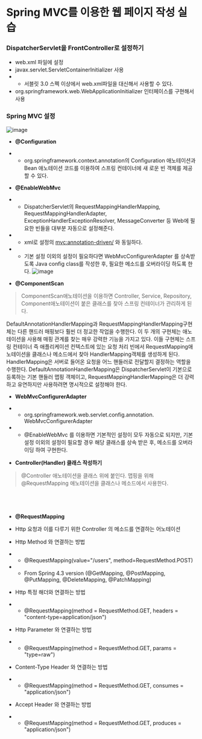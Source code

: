 Spring MVC를 이용한 웹 페이지 작성 실습
==

### DispatcherServlet을 FrontController로 설정하기
- web.xml 파일에 설정
- javax.servlet.ServletContainerInitializer 사용
- - 서블릿 3.0 스펙 이상에서 web.xml파일을 대신해서 사용할 수 있다.
- org.springframework.web.WebApplicationInitializer 인터페이스를 구현해서 사용

### Spring MVC 설정

![image](https://cphinf.pstatic.net/mooc/20180219_209/1519005776948gyaN4_PNG/4.png)

- **@Configuration**
- - org.springframework.context.annotation의 Configuration 애노테이션과 Bean 애노테이션 코드를 이용하여 스프링 컨테이너에 새 로운 빈 객체를 제공할 수 있다.
 - **@EnableWebMvc**
 - - DispatcherServlet의 RequestMappingHandlerMapping, RequestMappingHandlerAdapter, ExceptionHandlerExceptionResolver, MessageConverter 등 Web에 필요한 빈들을 대부분 자동으로 설정해준다.
 - - xml로 설정의 <mvc:annotation-driven/> 와 동일하다.
- - 기본 설정 이외의 설정이 필요하다면 WebMvcConfigurerAdapter 를 상속받도록 Java config class를 작성한 후, 필요한 메소드를 오버라이딩 하도록 한다.
![image](https://cphinf.pstatic.net/mooc/20180219_11/1519005866922qyYP8_PNG/5.png)

- **@ComponentScan**

> ComponentScan애노테이션을 이용하면 Controller, Service, Repository, Component애노테이션이 붙은 클래스를 찾아 스프링 컨테이너가 관리하게 된다.

DefaultAnnotationHandlerMapping과 RequestMappingHandlerMapping구현체는 다른 핸드러 매핑보다 훨씬 더 정교한 작업을 수행한다. 이 두 개의 구현체는 애노테이션을 사용해 매핑 관계를 찾는 매우 강력한 기능을 가지고 있다. 이들 구현체는 스프링 컨테이너 즉 애플리케이션 컨텍스트에 있는 요청 처리 빈에서 RequestMapping애노테이션을 클래스나 메소드에서 찾아 HandlerMapping객체를 생성하게 된다.
HandlerMapping은 서버로 들어온 요청을 어느 핸들러로 전달할지 결정하는 역할을 수행한다.
DefaultAnnotationHandlerMapping은 DispatcherServlet이 기본으로 등록하는 기본 핸들러 맵핑 객체이고, RequestMappingHandlerMapping은 더 강력하고 유연하지만 사용하려면 명시적으로 설정해야 한다.

- **WebMvcConfigurerAdapter**

- - org.springframework.web.servlet.config.annotation. WebMvcConfigurerAdapter
- - @EnableWebMvc 를 이용하면 기본적인 설정이 모두 자동으로 되지만, 기본 설정 이외의 설정이 필요할 경우 해당 클래스를 상속 받은 후, 메소드를 오버라이딩 하여 구현한다.

- **Controller(Handler) 클래스 작성하기**
> @Controller 애노테이션을 클래스 위에 붙인다.
맵핑을 위해 @RequestMapping 애노테이션을 클래스나 메소드에서 사용한다.

<br>

#
- **@RequestMapping**

- Http 요청과 이를 다루기 위한 Controller 의 메소드를 연결하는 어노테이션
- Http Method 와 연결하는 방법
 - - @RequestMapping(value="/users", method=RequestMethod.POST)
 - - From Spring 4.3 version (@GetMapping, @PostMapping, @PutMapping, @DeleteMapping, @PatchMapping)
- Http 특정 해더와 연결하는 방법
 - - @RequestMapping(method = RequestMethod.GET, headers = "content-type=application/json")
- Http Parameter 와 연결하는 방법
 - - @RequestMapping(method = RequestMethod.GET, params = "type=raw")
- Content-Type Header 와 연결하는 방법
 - - @RequestMapping(method = RequestMethod.GET, consumes = "application/json")
- Accept Header 와 연결하는 방법
 - - @RequestMapping(method = RequestMethod.GET, produces = "application/json")

